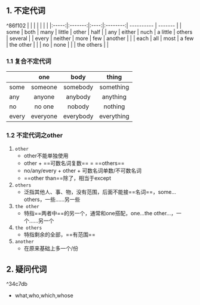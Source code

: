 ## 1. 不定代词

^86f102
|       |         |      |          |            |         |
|:-----:|:-------:|:----:|:--------:| ---------- | ------- |
| some  |  both   | many |  little  | other      | half    |
|  any  | either  | nuch | a little | others     | several |
| every | neither | more |   few    | another    |         |
| each  |   all   | most |  a few   | the other  |         |
|  no   |  none   |      |          | the others |         |

### 1.1 复合不定代词
|       |   one    |   body    |   thing    |
| ----- |:--------:|:---------:|:----------:|
| some  | someone  | somebody  | something  |
| any   |  anyone  |  anybody  |  anything  |
| no    |  no one  |  nobody   |  nothing   |
| every | everyone | everybody | everything |


### 1.2 不定代词之other
1. `other`
	- other不能单独使用
	- other + ==可数名词复数== = ==others==
	- no/any/every + other + 可数名词单数/不可数名词
	- ==other than==除了，相当于except
2. `others`
	- 泛指其他人、事、物，没有范围，后面不能接==名词==，some…others，一些……另一些
3. `the other`
	- 特指==两者中==的另一个，通常和one搭配，one…the other…，一个……另一个
4. `the others`
	- 特指剩余的全部，==有范围==
5. `another`
	- 在原来基础上多一个/份



## 2. 疑问代词

^34c7db
- what,who,which,whose


